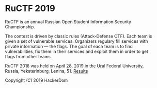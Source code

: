 # RuCTF 2019

RuCTF is an annual Russian Open Student Information Security Championship.

The contest is driven by classic rules (Attack-Defense CTF). Each team is given a set of vulnerable services. Organizers regulary fill services with private information — the flags. The goal of each team is to find vulnerabilities, fix them in their services and exploit them in order to get flags from other teams.

RuCTF 2018 was held on April 28, 2019 in the Ural Federal University, Russia, Yekaterinburg, Lenina, 51. [Results](https://ructf.org/2019/en/results/)

Copyright (C) 2019 HackerDom

